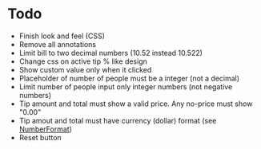 # Todo

- Finish look and feel (CSS)
- Remove all annotations
- Limit bill to two decimal numbers (10.52 instead 10.522)
- Change css on active tip % like design
- Show custom value only when it clicked
- Placeholder of number of people must be a integer (not a decimal)
- Limit number of people input only integer numbers (not negative numbers)
- Tip amount and total must show a valid price. Any no-price must show "0.00"
- Tip amout and total must have currency (dollar) format (see [NumberFormat](https://developer.mozilla.org/en-US/docs/Web/JavaScript/Reference/Global_Objects/Intl/NumberFormat))
- Reset button
